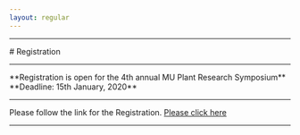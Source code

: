 ```yaml
---
layout: regular
---
```


<hr style="clear: both;" />
# Registration 
<hr style="clear: both;" />
**Registration is open for the 4th annual MU Plant Research Symposium**
**Deadline: 15th January, 2020**
<hr style="clear: both;" />
Please follow the link for the Registration. <a href="https://docs.google.com/forms/d/1SqtC3UPw-0iWJysukFMbDTpJI2-hpTSw9l7zxAH8e8s/edit" target="_blank"> Please click here
<hr style="clear: both;" />

